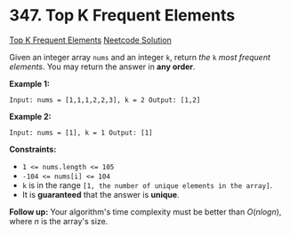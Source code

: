 # 347. Top K Frequent Elements

[Top K Frequent Elements](https://leetcode.com/problems/top-k-frequent-elements/description/)
[Neetcode Solution](https://www.youtube.com/watch?v=YPTqKIgVk-k&pp=ygUXdG9wIGsgZnJlcXVlbnQgZWxlbWVudHM%3D)

Given an integer array `nums` and an integer `k`, return <em>the</em> `k`
<em>most frequent elements</em>. You may return the answer in <b>any order</b>.

**Example 1:**

```
Input: nums = [1,1,1,2,2,3], k = 2 Output: [1,2]
```

**Example 2:**

```
Input: nums = [1], k = 1 Output: [1]
```

**Constraints:**

- `1 <= nums.length <= 105`
- `-104 <= nums[i] <= 104`
- `k` is in the range `[1, the number of unique elements in the array]`.
- It is <b>guaranteed</b> that the answer is <b>unique</b>.

**Follow up:** Your algorithm's time complexity must be better than
$O(n log n)$, where $n$ is the array's size.
